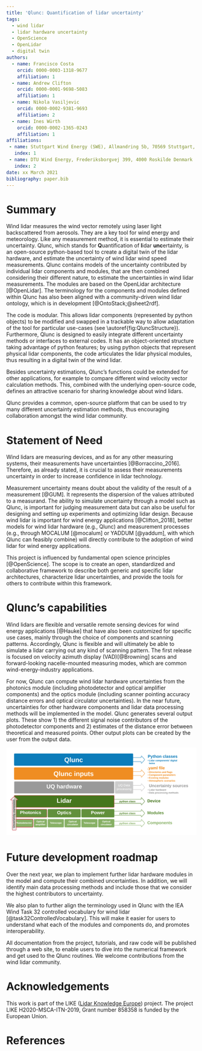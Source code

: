 ```yaml
---
title: 'Qlunc: Quantification of lidar uncertainty'
tags:
  - wind lidar
  - lidar hardware uncertainty
  - OpenScience
  - OpenLidar
  - digital twin
authors:
  - name: Francisco Costa
    orcid: 0000-0003-1318-9677
    affiliation: 1
  - name: Andrew Clifton
    orcid: 0000-0001-9698-5083
    affiliation: 1
  - name: Nikola Vasiljevic
    orcid: 0000-0002-9381-9693
    affiliation: 2
  - name: Ines Würth
    orcid: 0000-0002-1365-0243
    affiliation: 1
affiliations:
 - name: Stuttgart Wind Energy (SWE), Allmandring 5b, 70569 Stuttgart, Germany
   index: 1
 - name: DTU Wind Energy, Frederiksborgvej 399, 4000 Roskilde Denmark 
   index: 2
date: xx March 2021
bibliography: paper.bib
---
```

# Summary

Wind lidar measures the wind vector remotely using laser light backscattered from aerosols. They are a key tool for wind energy and meteorology. Like any measurement method, it is essential to estimate their uncertainty.
Qlunc, which stands for **Q**uantification of **l**idar **unc**ertainty, is an open-source python-based tool to create a digital twin of the lidar hardware, and estimate the uncertainty of wind lidar wind speed measurements.
Qlunc contains models of the uncertainty contributed by individual lidar components and modules, that are then combined considering their different nature, to estimate the uncertainties in wind lidar measurements. The modules are based on the OpenLidar architecture [@OpenLidar]. The terminology for the components and modules defined within Qlunc has also been aligned with a community-driven wind lidar ontology, which is in development [@OntoStack;@sheet2rdf]. 

The code is modular. This allows lidar components (represented by python objects) to be modified and swapped in a trackable way to allow adaptation of the tool for particular use-cases (see \autoref{fig:QluncStructure}). Furthermore, Qlunc is designed to easily integrate different uncertainty methods or interfaces to external codes. It has an object-oriented structure taking advantage of python features; by using python objects that represent physical lidar components, the code articulates the lidar physical modules, thus resulting in a digital twin of the wind lidar. 

Besides uncertainty estimations, Qlunc’s functions could be extended for other applications, for example to compare different  wind velocity vector calculation methods. This, combined with the underlying open-source code, defines an attractive scenario for sharing knowledge about wind lidars. 

Qlunc provides a common, open-source platform that can be used to try many different uncertainty estimation methods, thus encouraging collaboration amongst the wind lidar community.

# Statement of Need

Wind lidars are measuring devices, and as for any other measuring systems, their measurements have uncertainties [@Borraccino_2016]. Therefore, as already stated, it is crucial to assess their measurements uncertainty in order to increase confidence in lidar technology.

Measurement uncertainty means doubt about the validity of the result of a measurement [@GUM]. It represents the dispersion of the values attributed to a measurand. The ability to simulate uncertainty through a model such as Qlunc, is important for judging measurement data but can also be useful for designing and setting up experiments and optimizing lidar design. Because wind lidar is important for wind energy applications [@Clifton_2018], better models for wind lidar hardware (e.g., Qlunc) and measurement processes (e.g., through MOCALUM [@mocalum] or YADDUM [@yaddum], with which Qlunc can feasibly combine) will directly contribute to the adoption of wind lidar for wind energy applications. 

This project is influenced by fundamental open science principles [@OpenScience]. The scope is to create an open, standardized and collaborative framework to describe both generic and specific lidar architectures, characterize lidar uncertainties, and provide the tools for others to contribute within this framework. 
 
# Qlunc’s capabilities

Wind lidars are flexible and versatile remote sensing devices for wind energy applications [@Hauke] that have also been customized for specific use cases, mainly through the choice of components and scanning patterns. Accordingly, Qlunc is flexible and will ultimately be able to simulate a lidar carrying out any kind of scanning pattern. The first release is focused on velocity azimuth display (VAD)[@Browning] scans and forward-looking nacelle-mounted measuring modes, which are common wind-energy-industry applications. 

For now, Qlunc can compute wind lidar hardware uncertainties from the photonics module (including photodetector and optical amplifier components) and the optics module (including scanner pointing accuracy distance errors and optical circulator uncertainties). In the near future, uncertainties for other hardware components and lidar data processing methods will be implemented in the model.
Qlunc generates several output plots. These show 1) the different signal noise contributors of the photodetector components and 2) estimates of the distance error between theoretical and measured points. Other output plots can be created by the user from the output data.
 
![Qlunc basic structure.\label{fig:QluncStructure}](Qlunc_BasicStructure_diagram.png)
 
# Future development roadmap

Over the next year, we plan to implement further lidar hardware modules in the model and compute their combined uncertainties. In addition, we will identify main data processing methods and include those that we consider the highest contributors to uncertainty. 

We also plan to further align the terminology used in Qlunc with the IEA Wind Task 32 controlled vocabulary for wind lidar [@task32ControlledVocabulary]. This will make it easier for users to understand what each of the modules and components do, and promotes interoperability.

All documentation from the project, tutorials, and raw code will be published through a web site, to enable users to dive into the numerical framework and get used to the Qlunc routines.
We welcome contributions from the wind lidar community.

# Acknowledgements

This work is part of the LIKE ([Lidar Knowledge Europe](https://www.msca-like.eu/)) project. The project LIKE H2020-MSCA-ITN-2019, Grant number 858358 is funded by the European Union.
 
# References
 

